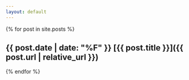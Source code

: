 ```yaml
---
layout: default
---
```


{% for post in site.posts %}
## {{ post.date | date: "%F" }} [{{ post.title }}]({{ post.url | relative_url }})

{% endfor %}
